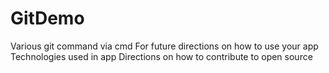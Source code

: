 # GitDemo
Various git command via cmd
For future directions on how to use your app
Technologies used in app
Directions on how to contribute to open source